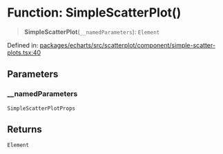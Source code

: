 # Function: SimpleScatterPlot()

> **SimpleScatterPlot**(`__namedParameters`): `Element`

Defined in: [packages/echarts/src/scatterplot/component/simple-scatter-plots.tsx:40](https://github.com/GeoDaCenter/openassistant/blob/994a31d776db171047aa7cd650eb798b5317f644/packages/echarts/src/scatterplot/component/simple-scatter-plots.tsx#L40)

## Parameters

### \_\_namedParameters

`SimpleScatterPlotProps`

## Returns

`Element`

